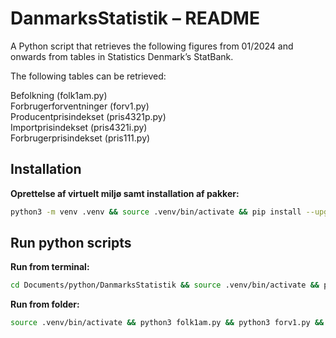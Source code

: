 # DanmarksStatistik – README

A Python script that retrieves the following figures from 01/2024 and onwards from tables in Statistics Denmark’s StatBank.  

The following tables can be retrieved:

Befolkning (folk1am.py)  
Forbrugerforventninger (forv1.py)  
Producentprisindekset (pris4321p.py)  
Importprisindekset (pris4321i.py)  
Forbrugerprisindekset (pris111.py)  

## Installation

**Oprettelse af virtuelt miljø samt installation af pakker:**
```zsh
python3 -m venv .venv && source .venv/bin/activate && pip install --upgrade pip denstatbank pandas && deactivate
```

## Run python scripts

**Run from terminal:**
```zsh
cd Documents/python/DanmarksStatistik && source .venv/bin/activate && python3 folk1am.py && python3 forv1.py && python3 pris4321p.py && python3 pris4321i.py && python3 pris111.py && deactivate && cd .. && cd .. & cd ..
```

**Run from folder:**
```zsh
source .venv/bin/activate && python3 folk1am.py && python3 forv1.py && python3 pris4321p.py && python3 pris4321i.py && python3 pris111.py && deactivate
```
